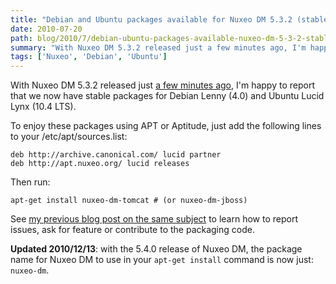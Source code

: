 ```yaml
---
title: "Debian and Ubuntu packages available for Nuxeo DM 5.3.2 (stable)"
date: 2010-07-20
path: blog/2010/7/debian-ubuntu-packages-available-nuxeo-dm-5-3-2-stable
summary: "With Nuxeo DM 5.3.2 released just a few minutes ago, I'm happy to report that we now have stable packages for Debian Lenny (4.0) and Ubuntu Lucid Lynx (10.4 LTS)."
tags: ['Nuxeo', 'Debian', 'Ubuntu']
---
```


<p>With Nuxeo DM 5.3.2 released just <a href="http://blogs.nuxeo.com/dev/2010/07/nuxeo-dm-532-is-available.html">a few minutes ago</a>, I'm happy to report that we now have stable packages for Debian Lenny (4.0) and Ubuntu Lucid Lynx (10.4 LTS).</p>

<p>To enjoy these packages using APT or Aptitude, just add the following lines to your /etc/apt/sources.list:</p>

<pre><code>deb http://archive.canonical.com/ lucid partner
deb http://apt.nuxeo.org/ lucid releases
</code></pre>

<p>Then run:</p>

<pre><code>apt-get install nuxeo-dm-tomcat # (or nuxeo-dm-jboss)
</code></pre>

<p>See <a href="http://blogs.nuxeo.com/fermigier/2010/06/new-experimental-ubuntu-packages-for-nuxeo-dm-and-dam.html">my previous blog post on the same subject</a> to learn how to report issues, ask for feature or contribute to the packaging code.</p>

<p><strong>Updated 2010/12/13</strong>: with the 5.4.0 release of Nuxeo DM, the package name for Nuxeo DM to use in your <code>apt-get install</code> command is now just: <code>nuxeo-dm</code>.</p>
 

